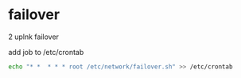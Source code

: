 # failover
2 uplnk failover

add job to /etc/crontab

```bash
echo "* *  * * * root /etc/network/failover.sh" >> /etc/crontab
```

